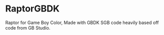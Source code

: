 # RaptorGBDK
Raptor for Game Boy Color, Made with GBDK
SGB code heavily based off code from GB Studio.
